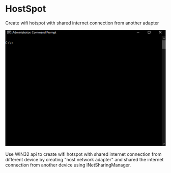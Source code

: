 # HostSpot
Create wifi hotspot with shared internet connection from another adapter

![alt text](https://raw.githubusercontent.com/proxytype/hostspot/main/hostspot.gif)

Use WIN32 api to create wifi hotspot with shared internet connection from different device by creating "host network adapter" and shared the internet connection from another device using INetSharingManager.


